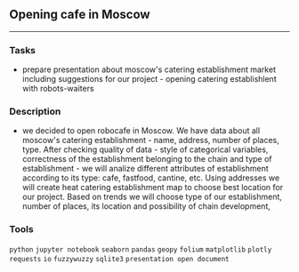 ## Opening cafe in Moscow
	
<hr>

### Tasks
- prepare presentation about moscow's catering establishment market including suggestions for our project - opening catering establishlent with robots-waiters


### Description
- we decided to open robocafe in Moscow. We have data about all moscow's catering establishment - name, address, number of places, type. After checking quality of data - style of categorical variables, сorrectness of the establishment belonging to the chain and type of establishment -  we will analize different attributes of establishment according to its type: cafe, fastfood, cantine, etc. Using addresses we will create heat catering establishment map to choose best location for our project. Based on trends we will choose type of our establishment, number of places, its location and possibility of chain development, 

### Tools
`python` `jupyter notebook` `seaborn` `pandas` `geopy` `folium` `matplotlib` `plotly` `requests` `io` `fuzzywuzzy` `sqlite3` `presentation open document`


